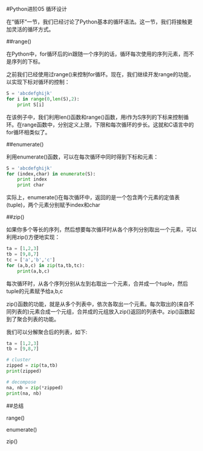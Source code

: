 #Python进阶05 循环设计


 

在“循环”一节，我们已经讨论了Python基本的循环语法。这一节，我们将接触更加灵活的循环方式。

 

##range()

在Python中，for循环后的in跟随一个序列的话，循环每次使用的序列元素，而不是序列的下标。

之前我们已经使用过range()来控制for循环。现在，我们继续开发range的功能，以实现下标对循环的控制：
```python
S = 'abcdefghijk'
for i in range(0,len(S),2):
    print S[i]
```
在该例子中，我们利用len()函数和range()函数，用i作为S序列的下标来控制循环。在range函数中，分别定义上限，下限和每次循环的步长。这就和C语言中的for循环相类似了。

 

##enumerate()

利用enumerate()函数，可以在每次循环中同时得到下标和元素：
```python
S = 'abcdefghijk'
for (index,char) in enumerate(S):
    print index
    print char
```
实际上，enumerate()在每次循环中，返回的是一个包含两个元素的定值表(tuple)，两个元素分别赋予index和char

 

##zip()

如果你多个等长的序列，然后想要每次循环时从各个序列分别取出一个元素，可以利用zip()方便地实现：
```python
ta = [1,2,3]
tb = [9,8,7]
tc = ['a','b','c']
for (a,b,c) in zip(ta,tb,tc):
    print(a,b,c)
```    
每次循环时，从各个序列分别从左到右取出一个元素，合并成一个tuple，然后tuple的元素赋予给a,b,c

zip()函数的功能，就是从多个列表中，依次各取出一个元素。每次取出的(来自不同列表的)元素合成一个元组，合并成的元组放入zip()返回的列表中。zip()函数起到了聚合列表的功能。

 

我们可以分解聚合后的列表，如下:
```python
ta = [1,2,3]
tb = [9,8,7]

# cluster
zipped = zip(ta,tb)
print(zipped)

# decompose
na, nb = zip(*zipped)
print(na, nb)
```


##总结

range()

enumerate()

zip()
